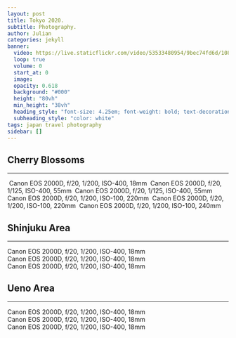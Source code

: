 ```yaml
---
layout: post
title: Tokyo 2020.
subtitle: Photography.
author: Julian
categories: jekyll
banner:
  video: https://live.staticflickr.com/video/53533480954/9bec74fd6d/1080p.mp4?s=eyJpIjo1MzUzMzQ4MDk1NCwiZSI6MTcwODExMzM3MSwicyI6ImM1ZjBkMzIyMmNlOGEyN2EzMDllODNiN2ZmMmQxYmE1NTE2ZDQ0YzciLCJ2IjoxfQ
  loop: true
  volume: 0
  start_at: 0
  image: 
  opacity: 0.618
  background: "#000"
  height: "80vh"
  min_height: "38vh"
  heading_style: "font-size: 4.25em; font-weight: bold; text-decoration: underline"
  subheading_style: "color: white"
tags: japan travel photography
sidebar: []
---
```


## Cherry Blossoms
---
<img src="/assets/images/pictures/tokyo_2020_sakura_1.jpg" alt=""> 
Canon EOS 2000D, f/20, 1/200, ISO-400, 18mm  

<img src="/assets/images/pictures/tokyo_2020_sakura_2.jpg" alt=""> 
Canon EOS 2000D, f/20, 1/125, ISO-400, 55mm  

<img src="/assets/images/pictures/tokyo_2020_sakura_3.jpg" alt=""> 
Canon EOS 2000D, f/20, 1/125, ISO-400, 55mm   


<img src="/assets/images/pictures/tokyo_2020_birds_1.jpg" alt=""> 
Canon EOS 2000D, f/20, 1/200, ISO-100, 220mm 

<img src="/assets/images/pictures/tokyo_2020_birds_2.jpg" alt=""> 
Canon EOS 2000D, f/20, 1/200, ISO-100, 220mm

<img src="/assets/images/pictures/tokyo_2020_birds_3.jpg" alt=""> 
Canon EOS 2000D, f/20, 1/200, ISO-100, 240mm

## Shinjuku Area
---
<img src="/assets/images/pictures/tokyo_2020_shinjuku_1.jpg" alt="" style="min-width: 100%;"> 
Canon EOS 2000D, f/20, 1/200, ISO-400, 18mm  

<img src="/assets/images/pictures/tokyo_2020_shinjuku_2.jpg" alt="" style="min-width: 100%;"> 
Canon EOS 2000D, f/20, 1/200, ISO-400, 18mm  

<img src="/assets/images/pictures/tokyo_2020_shinjuku_3.jpg" alt="" style="min-width: 100%;"> 
Canon EOS 2000D, f/20, 1/200, ISO-400, 18mm  

## Ueno Area
---
<img src="/assets/images/pictures/tokyo_2020_night_1.jpg" alt="" style="min-width: 100%;"> 
Canon EOS 2000D, f/20, 1/200, ISO-400, 18mm  

<img src="/assets/images/pictures/tokyo_2020_night_2.jpg" alt="" style="min-width: 100%;"> 
Canon EOS 2000D, f/20, 1/200, ISO-400, 18mm  

<img src="/assets/images/pictures/tokyo_2020_night_3.jpg" alt="" style="min-width: 100%;"> 
Canon EOS 2000D, f/20, 1/200, ISO-400, 18mm  